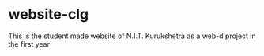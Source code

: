 # website-clg
This is the student made website of N.I.T. Kurukshetra as a web-d project in the first year
